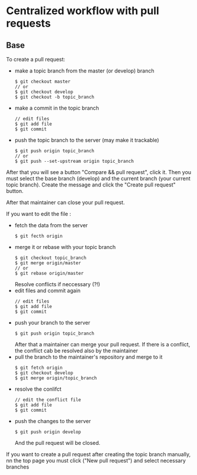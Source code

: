 Centralized workflow with pull requests
=======================================

Base
----

To create a pull request:


- make a topic branch from the master (or develop) branch
  ```
  $ git checkout master 
  // or
  $ git checkout develop
  $ git checkout -b topic_branch
  ```
- make a commit in the topic branch
  ```
  // edit files
  $ git add file
  $ git commit
  ```
- push the topic branch to the server (may make it trackable)
  ```
  $ git push origin topic_branch
  // or
  $ git push --set-upstream origin topic_branch
  ```
   
After that you will see a button "Compare && pull request", click it.
Then you must select the base branch (develop)
and the current branch (your current topic branch).
Create the message and click the "Create pull request" button.

After that maintainer can close your pull request.

If you want to edit the file :  
- fetch the data from the server 
  ```
  $ git fecth origin
  ```
- merge it or rebase with your topic branch
  ```
  $ git checkout topic_branch
  $ git merge origin/master 
  // or 
  $ git rebase origin/master
  ```
  Resolve conflicts if neccessary (?!)
- edit files and commit again
  ```
  // edit files
  $ git add file
  $ git commit
  ```
- push your branch to the server
  ```
  $ git push origin topic_branch
  ```
  After that a maintainer can merge your pull request.
  If there is a conflict, the conflict cab be resolved 
  also by the maintainer
- pull the branch to the maintainer's repository and merge to it
  ```
  $ git fetch origin
  $ git checkout develop
  $ git merge origin/topic_branch
  ```
- resolve the conlifct
  ```
  // edit the conflict file
  $ git add file
  $ git commit
  ```
- push the changes to the server
  ```
  $ git push origin develop
  ```
  And the pull request will be closed.


If you want to create a pull request after creating the topic branch 
manually, nn the top page you must click ("New pull request") 
and select necessary branches
  